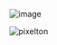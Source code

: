![image](https://user-images.githubusercontent.com/110153700/194742693-ae00d10b-6db4-4a36-9ab9-acc008211c3a.png)


![pixelton](https://user-images.githubusercontent.com/110153700/194742707-44504ab8-a08f-48bd-91fe-c6bff81cfc3e.JPG)

